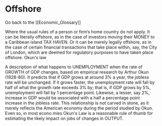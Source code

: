# Offshore

Go back to the [[Economic_Glossary]]


Where the usual rules of a person or firm’s home country do not apply. It can be literally offshore, as in the case of investors moving their MONEY to a Caribbean island TAX HAVEN. Or it can be merely legally offshore, as in the case of certain financial transactions that take place within, say, the City of London, which are deemed for regulatory purposes to have taken place offshore.
Okun's law

A description of what happens to UNEMPLOYMENT when the rate of GROWTH of GDP changes, based on empirical research by Arthur Okun (1928-80). It predicts that if GDP grows at around 3% a year, the jobless rate will be unchanged. If it grows faster, the unemployment rate will fall by half of what the growth rate exceeds 3% by; that is, if GDP grows by 5%, unemployment will fall by 1 percentage point. Likewise, a lesser, say 2%, increase in GDP would be associated with a half a percentage point increase in the jobless rate. This relationship is not carved in stone, as it merely reflects the American economy during the period studied by Okun. Even so, in most econo mies Okun's Law is a reasonable rule of thumb for estimating the likely impact on jobs of changes in OUTPUT.

